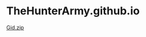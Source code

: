 # TheHunterArmy.github.io
[Gid.zip](https://github.com/TheHunterArmy/TheHunterArmy.github.io/files/14994783/Gid.zip)
